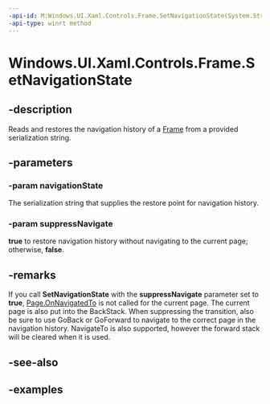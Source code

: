 ```yaml
---
-api-id: M:Windows.UI.Xaml.Controls.Frame.SetNavigationState(System.String,System.Boolean)
-api-type: winrt method
---
```


<!-- Method syntax.
public void Frame.SetNavigationState(String navigationState, Boolean suppressNavigate)
-->

# Windows.UI.Xaml.Controls.Frame.SetNavigationState

## -description
Reads and restores the navigation history of a [Frame](frame.md) from a provided serialization string.



## -parameters
### -param navigationState
The serialization string that supplies the restore point for navigation history.

### -param suppressNavigate
**true** to restore navigation history without navigating to the current page; otherwise, **false**. 

## -remarks
If you call **SetNavigationState** with the **suppressNavigate** parameter set to **true**, [Page.OnNavigatedTo](page_onnavigatedto_1083052518.md) is not called for the current page. The current page is also put into the BackStack. When suppressing the transition, also be sure to use GoBack or GoForward to navigate to the correct page in the navigation history. NavigateTo is also supported, however the forward stack will be cleared when it is used.

## -see-also

## -examples

